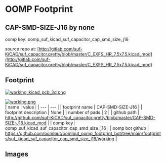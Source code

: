 # OOMP Footprint  
## CAP-SMD-SIZE-J16  by none  
  
oomp key: oomp_suf_kicad_suf_capacitor_cap_smd_size_j16  
  
source repo at: [http://gitlab.com/suf-KiCAD/suf_capacitor.pretty/blob/master/C_EXFS_HR_7.5x7.5.kicad_mod](http://gitlab.com/suf-KiCAD/suf_capacitor.pretty/blob/master/C_EXFS_HR_7.5x7.5.kicad_mod)  
## Footprint  
  
[![working_kicad_pcb_3d.png](working_kicad_pcb_3d_600.png)](working_kicad_pcb_3d.png)  
  
[![working.png](working_600.png)](working.png)  
| name | value | 
| --- | --- | 
| footprint name | CAP-SMD-SIZE-J16 | 
| footprint description | None | 
| number of pads | 2 | 
| github path | http://github.com/suf-KiCAD/suf_capacitor.pretty/blob/master/CAP-SMD-SIZE-J16.kicad_mod | 
| oomp key | oomp_suf_kicad_suf_capacitor_cap_smd_size_j16 | 
| oomp bot github | https://github.com/oomlout/oomlout_oomp_footprint_bot/tree/main/footprints/suf_kicad_suf_capacitor_cap_smd_size_j16/working | 
## Images  
